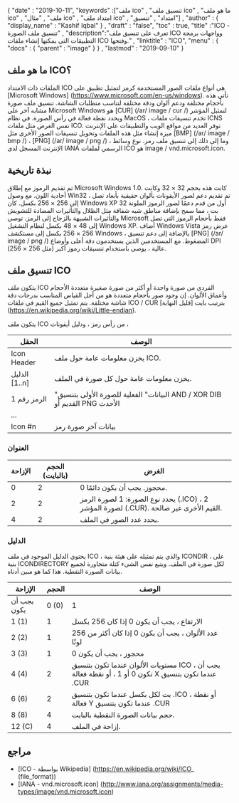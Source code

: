 {
  "date" : "2019-10-11",
  "keywords" :["ملف ico" , "تنسيق ملف ico" , "ما هو ملف ico" , "ملف" , "مثال ico" , "امتداد ملف ico" , "امتداد" , "تنسيق"] ,
  "author" : {
    "display_name" : "Kashif Iqbal"
} ,
  "draft" : "false",
  "toc" : true,
  "title" :"ICO - تنسيق ملف الصورة" ,
  "description":"تعرف على تنسيق ملف ICO وواجهات برمجة التطبيقات التي يمكنها إنشاء ملفات ICO وفتحها." ,
  "linktitle" : "ICO",
  "menu" : {
    "docs" : {
      "parent" : "image"
}
} ,
  "lastmod" : "2019-09-10"
}

## ما هو ملف ICO؟

الملفات ذات الامتداد ICO هي أنواع ملفات الصور المستخدمة كرمز لتمثيل تطبيق على [Microsoft Windows] (https://www.microsoft.com/en-us/windows). تأتي هذه بأحجام مختلفة ودعم ألوان ودقة مختلفة لتناسب متطلبات الشاشة. تنسيق ملف صورة مشابه آخر على Microsoft Windows هو [CUR] (/ar/ image / cur /) لتمثيل المؤشر ويحدد نقطة فعالة في رأس الصورة. في نظام MacOS ، تخدم تنسيقات ملفات ICNS نفس الغرض مثل ملفات ICO. توفر العديد من مواقع الويب والتطبيقات على الإنترنت ميزة إنشاء مثل هذه الملفات وتحويل تنسيقات الصور الأخرى مثل [BMP] (/ar/ image / bmp /) ، [PNG] (/ar/ image / png /) ، وما إلى ذلك إلى تنسيق ملف رمز. نوع وسائط الإنترنت المسجل لدى IANA الرسمي لملفات ICO هو image / vnd.microsoft.icon.

## نبذة تاريخية ##

تم تقديم الرموز مع إطلاق Microsoft Windows 1.0. كانت هذه بحجم 32 × 32 وكانت أحادية اللون. مع وصول Win32 ، تم تقديم دعم لصور الأيقونات بألوان حقيقية بأبعاد تصل إلى 256 × 256 بكسل. كان Windows XP أول من قدم دعمًا لصور الرموز الملونة 32 بت ، مما سمح بإضافة مناطق شبه شفافة مثل الظلال والتأثيرات المضادة للتشويش والتأثيرات الشبيهة بالزجاج إلى الرمز. توصي Microsoft فقط بأحجام الرموز التي تصل إلى 48 × 48 بكسل لنظام التشغيل Windows XP. أضاف Windows Vista عرض رمز 256 × 256 بكسل إلى مستكشف Windows ، بالإضافة إلى دعم تنسيق [PNG] (/ar/ image / png /) المضغوط. مع المستخدمين الذين يستخدمون دقة أعلى وأوضاع DPI عالية ، يوصى باستخدام تنسيقات رموز أكبر (مثل 256 × 256).

## تنسيق ملف ICO ##

يتكون ملف ICO الفردي من صورة واحدة أو أكثر من صورة صغيرة متعددة الأحجام وأعماق الألوان. إن وجود صور بأحجام متعددة هو من أجل القياس المناسب بدرجات دقة شاشة مختلفة. يتم تمثيل جميع القيم في ملفات ICO / CUR بترتيب بايت [قليل النهاية] (https://en.wikipedia.org/wiki/Little-endian).

يتكون ملف ICO من رأس رمز ، ودليل أيقونات ،

| الحقل | الوصف
---|---|
| Icon Header | يخزن معلومات عامة حول ملف ICO.
| الدليل [1..n] | يخزن معلومات عامة حول كل صورة في الملف.
| الرمز رقم 1 | "البيانات" الفعلية للصورة الأولى بتنسيق AND / XOR DIB القديم أو PNG الأحدث
| ... |
| Icon #n | بيانات آخر صورة رمز

### العنوان ###

| الإزاحة | الحجم (بالبايت) | الغرض
---|---|---|
| 0 | 2 | محجوز. يجب أن يكون دائمًا 0.
| 2 | 2 | يحدد نوع الصورة: 1 لصورة الرمز (.ICO) ، 2 لصورة المؤشر (.CUR). القيم الأخرى غير صالحة.
| 4 | 2 | يحدد عدد الصور في الملف.

### الدليل ###

يحتوي الدليل الموجود في ملف ICO ، والذي يتم تمثيله على هيئة بنية ICONDIR ، على بنية ICONDIRECTORY لكل صورة في الملف. ويتبع نفس الشيء كتلة متجاورة لجميع بيانات الصورة النقطية. هذا كما هو مبين أدناه.

| الإزاحة | الحجم | الوصف
---|---|---|
يجب أن يكون | 0 (0) | 1 | العرض 0 إذا كان 256 بكسل
| 1 (1) | 1 | الارتفاع ، يجب أن يكون 0 إذا كان 256 بكسل
| 2 (2) | 1 | عدد الألوان ، يجب أن يكون 0 إذا كان أكثر من 256 لونًا
| 3 (3) | 1 | محجوز ، يجب أن يكون 0
| 4 (4) | 2 | مستويات الألوان عندما تكون بتنسيق ICO ، يجب أن تكون 0 أو 1 ، أو نقطة فعالة X عندما تكون بتنسيق .CUR
| 6 (6) | 2 | بت لكل بكسل عندما تكون بتنسيق .ICO ، أو نقطة فعالة Y عندما تكون بتنسيق .CUR
| 8 (8) | 4 | حجم بيانات الصورة النقطية بالبايت.
| 12 (C) | 4 | إزاحة في الملف.

## مراجع ##

* [ICO - بواسطة Wikipedia] (https://en.wikipedia.org/wiki/ICO_ (file_format))
* [IANA - vnd.microsoft.icon] (http://www.iana.org/assignments/media-types/image/vnd.microsoft.icon)

